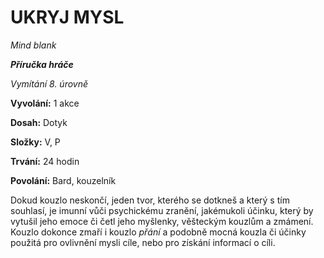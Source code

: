 # UKRYJ MYSL

*Mind blank*

***Příručka hráče***

*Vymítání 8. úrovně*

**Vyvolání:** 1 akce

**Dosah:** Dotyk

**Složky:** V, P

**Trvání:** 24 hodin

**Povolání:** Bard, kouzelník

Dokud kouzlo neskončí, jeden tvor, kterého se dotkneš a který s tím souhlasí, je imunní vůči psychickému zranění, jakémukoli účinku, který by vytušil jeho emoce či četl jeho myšlenky, věšteckým kouzlům a zmámení. Kouzlo dokonce zmaří i kouzlo *přání* a podobně mocná kouzla či účinky použitá pro ovlivnění mysli cíle, nebo pro získání informací o cíli.

